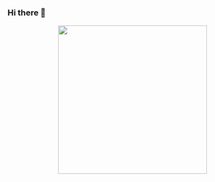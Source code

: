 ### Hi there 👋

<div id="header" align="center">
  <img src="[https://media.giphy.com/media/qgQUggAC3Pfv687qPC/giphy.gif](https://media.giphy.com/media/4KzpjLvJjJknJ5Xuak/giphy.gif)" width="300" />
</div>
